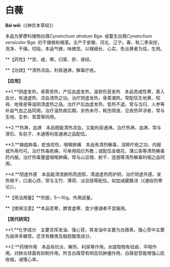 # 白薇

**Bái wēi**（《神农本草经》）

本品为萝摩科植物白薇*Cynanchum atratum* Bge. 或蔓生白薇*Cynanchum versicolor* Bge. 的干燥根和根茎。主产于安徽、河北、辽宁。春、秋二季采挖，洗净，干燥。切段。本品气微，味微苦。以根细长、心实、色淡黄者为佳。生用。

**【药性】**苦、咸，寒。归胃、肝、肾经。

**【功效】**清热凉血，利尿通淋，解毒疗疮。

**【应用】**

**1.**阴虚发热，骨蒸劳热，产后血虚发热，温邪伤营发热　本品苦咸性寒，善入血分，有退虚热、凉血清热之功。治疗阴虚发热，骨蒸潮热，常配伍生地黄、知母、地骨皮等滋阴清虚热之品。治疗产后血虚发热，低热不退，常与当归、人参等补益气血之品同用。治疗温热病后期，余热未尽，耗伤阴液，见夜热早凉者，常与生地、玄参、青蒿等同用。

**2.**热淋，血淋　本品既能清热凉血，又能利尿通淋。治疗热淋，血淋，常与滑石、车前子、木通等利尿通淋之品配伍。

**3.**痈疽肿毒，蛇虫咬伤，咽喉肿痛　本品有清热解毒，消肿疗疮之功，内服或外用均可。治疗热毒疮痈，可单用捣烂外敷；或配伍金银花、蒲公英等清热解毒药内服。治疗热毒壅盛咽喉肿痛，常与山豆根、射干、连翘等清热解毒利咽之品同用。

**4.**阴虚外感　本品能清泄肺热而透邪，清退虚热而护阴，治疗阴虚外感，发热咽干，口渴心烦，常与玉竹、薄荷、淡豆豉等配伍，如加减葳蕤汤（《通俗伤寒论》）。

**【用法用量】**煎服，5～10g。外用适量。

**【使用注意】**本品苦寒，脾胃虚寒、食少便溏者不宜服用。

**【现代研究】**

**1.**化学成分　主要含挥发油、强心苷，挥发油中主要为白薇素，强心苷中主要为甾体多糖苷。还含有糖类及脂肪酸类成分。

**2.**药理作用　本品有抗炎、解热、利尿等作用。水提取物有祛痰、平喘作用。对肺炎球菌有抑制作用。所含白薇苷有明显抗肿瘤作用，白薇皂苷能增强心肌收缩，减慢心率。